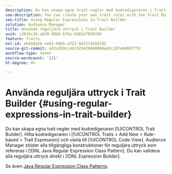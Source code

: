 ```yaml
---
description: Du kan skapa egna trait-regler med kodredigeraren i Trait Builder. Hitta kodredigeraren i Traits > Add New > Rule-based > Trait Expression och växla till Code View. Audience Manager har stöd för alla tillgängliga konstruktorer för reguljära uttryck som refereras i Java Regular Expression Class Pattern. Du kan validera alla reguljära uttryck direkt i uttrycksverktyget.
seo-description: You can create your own trait rules with the Trait Builder code editor. Find the code editor in Traits > Add New > Rule-based > Trait Expression and switch to Code View. Audience Manager supports all the available regular expression constructs referenced in the Java Regular Expression Class Pattern. You can validate any of the regular expressions directly in the Expression Builder.
seo-title: Using Regular Expressions in Trait Builder
solution: Audience Manager
title: Använda reguljära uttryck i Trait Builder
uuid: c263dc26-a920-48b8-b76a-6d82e7836196
feature: Traits
exl-id: eb41da2b-ce61-4965-a723-5bf273e54f82
source-git-commit: 4d3c859cc4dc5294286680b0e63c287e0409f7fd
workflow-type: tm+mt
source-wordcount: '121'
ht-degree: 0%

---
```


# Använda reguljära uttryck i Trait Builder {#using-regular-expressions-in-trait-builder}

Du kan skapa egna trait-regler med kodredigeraren [!UICONTROL Trait Builder]. Hitta kodredigeraren i [!UICONTROL Traits > Add New > Rule-based > Trait Expression] och växla till [!UICONTROL Code View]. Audience Manager stöder alla tillgängliga konstruktioner för reguljära uttryck som refereras i [!DNL Java Regular Expression Class Pattern]. Du kan validera alla reguljära uttryck direkt i [!DNL Expression Builder].

Se även [Java Regular Expression Class Patterns](https://docs.oracle.com/javase/7/docs/api/java/util/regex/Pattern.html).
